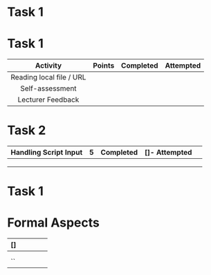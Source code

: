 <h1>Task 1</h1>





# Task 1

|  Activity  | Points | Completed | Attempted |
| :--: | :--: | :--: | :--: |
| Reading local file / URL |      |  |      |
|     Self-assessment      |      |      |      |
|    Lecturer Feedback     |      |  |      |

# Task 2

|  Handling Script Input  |  5  |  Completed  |  []- Attempted    |      |
| ---- | ---- | ---- | ---- | ---- |
|      |      |      |      |      |
|      |      |      |      |      |
|      |      |      |      |      |

<html>

<h1>Task 1</h1>

<p></p>

</html>

# Formal Aspects 

|  []    |      |      |      |      |
| ---- | ---- | ---- | ---- | ---- |
|      |      |      |      |      |
|      |      |      |      |      |
| ``   |      |      |      |      |

